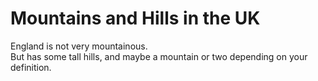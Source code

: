 Mountains and Hills in the UK   
===================   
England is not very mountainous.   
But has some tall hills, and maybe a mountain or two depending on your definition.
